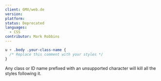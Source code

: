```yaml
---
client: GMX/web.de
version:
platform:
status: Deprecated
languages:
  - CSS
contributor: Mark Robbins
---
```


```css
u + .body .your-class-name {
  /* Replace this comment with your styles */
}
```

Any class or ID name prefixed with an unsupported character will kill all the styles following it.
